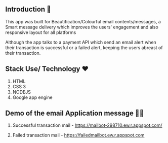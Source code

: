 ## Introduction 💯

This app was built for Beautification/Colourful email contents/messages, a Smart message delivery which improves the users' engagement and also responsive layout for all platforms

Although the app talks to a payment API which send an email alert when their transaction is successful or a failed alert, keeping the users abreast of their transaction. 

## Stack Use/ Technology ❤️

1. HTML 
2. CSS 3
3. NODEJS
4. Google app engine

## Demo of the email Application message 👌🏽

1.  Successful transaction mail - https://mailbot-298710.ew.r.appspot.com/

2.  Failed transaction mail - https://failedmailbot.ew.r.appspot.com